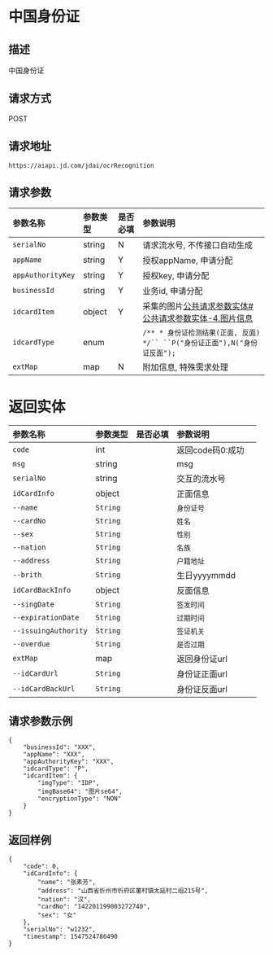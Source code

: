 # 中国身份证


## 描述
中国身份证

## 请求方式

POST

## 请求地址

```apl
https://aiapi.jd.com/jdai/ocrRecognition
```

## 请求参数

| 参数名称          | 参数类型 | 是否必填 | 参数说明                                                     |
| :---------------- | :------- | :------- | :----------------------------------------------------------- |
| `serialNo`        | string   | N        | 请求流水号, 不传接口自动生成                                 |
| `appName`         | string   | Y        | 授权appName, 申请分配                                        |
| `appAuthorityKey` | string   | Y        | 授权key, 申请分配                                            |
| `businessId`      | string   | Y        | 业务id, 申请分配                                             |
| `idcardItem`      | object   | Y        | 采集的图片[公共请求参数实体#公共请求参数实体-4.图片信息](https://cf.jd.com/pages/viewpage.action?pageId=138528176#id-公共请求参数实体-公共请求参数实体-4.图片信息) |
| `idcardType`      | enum     |          | `/** * 身份证检测结果(正面, 反面) */`` ``P("身份证正面"),N("身份证反面");` |
| `extMap`          | map      | N        | 附加信息, 特殊需求处理                                       |



# 返回实体

| 参数名称             | 参数类型 | 是否必填 | 参数说明         |      |
| :------------------- | :------- | :------- | :--------------- | :--- |
| `code`               | int      |          | 返回code码0:成功 |      |
| `msg`                | string   |          | msg              |      |
| `serialNo`           | string   |          | 交互的流水号     |      |
| `idCardInfo`         | object   |          | 正面信息         |      |
| `--name`             | `String` |          | `身份证号`       |      |
| `--cardNo`           | `String` |          | `姓名`           |      |
| `--sex`              | `String` |          | `性别`           |      |
| `--nation`           | `String` |          | `名族`           |      |
| `--address`          | `String` |          | `户籍地址`       |      |
| `--brith`            | `String` |          | 生日yyyymmdd     |      |
| `idCardBackInfo`     | object   |          | 反面信息         |      |
| `--singDate`         | `String` |          | `签发时间`       |      |
| `--expirationDate`   | `String` |          | `过期时间`       |      |
| `--issuingAuthority` | `String` |          | `签证机关`       |      |
| `--overdue`          | `String` |          | `是否过期`       |      |
| `extMap`             | map      |          | 返回身份证url    |      |
| `--idCardUrl`        | `String` |          | 身份证正面url    |      |
| `--idCardBackUrl`    | `String` |          | 身份证反面url    |      |



## 请求参数示例

```
{
	"businessId": "XXX",
	"appName": "XXX",
	"appAuthorityKey": "XXX",
	"idcardType": "P",
	"idcardItem": {
		"imgType": "IDP",
		"imgBase64": "图片se64",
		"encryptionType": "NON"
	}
}
```



## 返回样例

```
{
    "code": 0,
    "idCardInfo": {
        "name": "张素芳",
        "address": "山西省忻州市忻府区董村镇太延村二组215号",
        "nation": "汉",
        "cardNo": "142201199003272740",
        "sex": "女"
    },
    "serialNo": "w1232",
    "timestamp": 1547524786490
}
```

